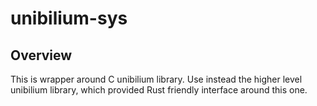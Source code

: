 # unibilium-sys

## Overview

This is wrapper around C unibilium library. Use instead the higher level unibilium library,
which provided Rust friendly interface around this one.

